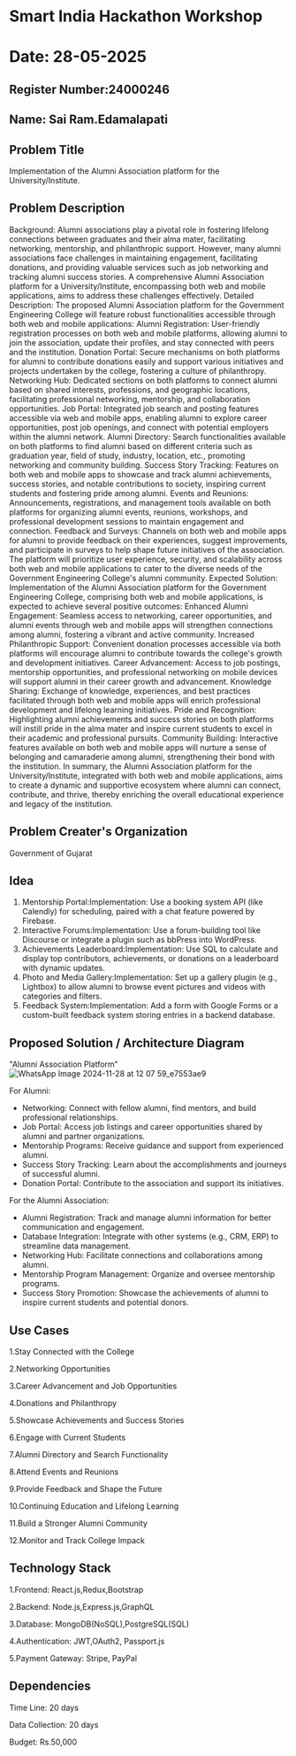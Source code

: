 # Smart India Hackathon Workshop
# Date: 28-05-2025
## Register Number:24000246
## Name: Sai Ram.Edamalapati
## Problem Title
Implementation of the Alumni Association platform for the University/Institute.
## Problem Description
Background: Alumni associations play a pivotal role in fostering lifelong connections between graduates and their alma mater, facilitating networking, mentorship, and philanthropic support. However, many alumni associations face challenges in maintaining engagement, facilitating donations, and providing valuable services such as job networking and tracking alumni success stories. A comprehensive Alumni Association platform for a University/Institute, encompassing both web and mobile applications, aims to address these challenges effectively. Detailed Description: The proposed Alumni Association platform for the Government Engineering College will feature robust functionalities accessible through both web and mobile applications: Alumni Registration: User-friendly registration processes on both web and mobile platforms, allowing alumni to join the association, update their profiles, and stay connected with peers and the institution. Donation Portal: Secure mechanisms on both platforms for alumni to contribute donations easily and support various initiatives and projects undertaken by the college, fostering a culture of philanthropy. Networking Hub: Dedicated sections on both platforms to connect alumni based on shared interests, professions, and geographic locations, facilitating professional networking, mentorship, and collaboration opportunities. Job Portal: Integrated job search and posting features accessible via web and mobile apps, enabling alumni to explore career opportunities, post job openings, and connect with potential employers within the alumni network. Alumni Directory: Search functionalities available on both platforms to find alumni based on different criteria such as graduation year, field of study, industry, location, etc., promoting networking and community building. Success Story Tracking: Features on both web and mobile apps to showcase and track alumni achievements, success stories, and notable contributions to society, inspiring current students and fostering pride among alumni. Events and Reunions: Announcements, registrations, and management tools available on both platforms for organizing alumni events, reunions, workshops, and professional development sessions to maintain engagement and connection. Feedback and Surveys: Channels on both web and mobile apps for alumni to provide feedback on their experiences, suggest improvements, and participate in surveys to help shape future initiatives of the association. The platform will prioritize user experience, security, and scalability across both web and mobile applications to cater to the diverse needs of the Government Engineering College's alumni community. Expected Solution: Implementation of the Alumni Association platform for the Government Engineering College, comprising both web and mobile applications, is expected to achieve several positive outcomes: Enhanced Alumni Engagement: Seamless access to networking, career opportunities, and alumni events through web and mobile apps will strengthen connections among alumni, fostering a vibrant and active community. Increased Philanthropic Support: Convenient donation processes accessible via both platforms will encourage alumni to contribute towards the college's growth and development initiatives. Career Advancement: Access to job postings, mentorship opportunities, and professional networking on mobile devices will support alumni in their career growth and advancement. Knowledge Sharing: Exchange of knowledge, experiences, and best practices facilitated through both web and mobile apps will enrich professional development and lifelong learning initiatives. Pride and Recognition: Highlighting alumni achievements and success stories on both platforms will instill pride in the alma mater and inspire current students to excel in their academic and professional pursuits. Community Building: Interactive features available on both web and mobile apps will nurture a sense of belonging and camaraderie among alumni, strengthening their bond with the institution. In summary, the Alumni Association platform for the University/Institute, integrated with both web and mobile applications, aims to create a dynamic and supportive ecosystem where alumni can connect, contribute, and thrive, thereby enriching the overall educational experience and legacy of the institution.
## Problem Creater's Organization
Government of Gujarat

## Idea
1. Mentorship Portal:Implementation: Use a booking system API (like Calendly) for scheduling, paired with a chat feature powered by Firebase.
2. Interactive Forums:Implementation: Use a forum-building tool like Discourse or integrate a plugin such as bbPress into WordPress.
3. Achievements Leaderboard:Implementation: Use SQL to calculate and display top contributors, achievements, or donations on a leaderboard with dynamic updates.
4. Photo and Media Gallery:Implementation: Set up a gallery plugin (e.g., Lightbox) to allow alumni to browse event pictures and videos with categories and filters.
5. Feedback System:Implementation: Add a form with Google Forms or a custom-built feedback system storing entries in a backend database.

## Proposed Solution / Architecture Diagram
"Alumni Association Platform"
![WhatsApp Image 2024-11-28 at 12 07 59_e7553ae9](https://github.com/user-attachments/assets/a7338424-71d1-4d5e-a9af-f82afcefe7fc)


For Alumni:
 * Networking: Connect with fellow alumni, find mentors, and build professional relationships.
 * Job Portal: Access job listings and career opportunities shared by alumni and partner organizations.
 * Mentorship Programs: Receive guidance and support from experienced alumni.
 * Success Story Tracking: Learn about the accomplishments and journeys of successful alumni.
 * Donation Portal: Contribute to the association and support its initiatives.

For the Alumni Association:
 * Alumni Registration: Track and manage alumni information for better communication and engagement.
 * Database Integration: Integrate with other systems (e.g., CRM, ERP) to streamline data management.
 * Networking Hub: Facilitate connections and collaborations among alumni.
 * Mentorship Program Management: Organize and oversee mentorship programs.
 * Success Story Promotion: Showcase the achievements of alumni to inspire current students and potential donors.


## Use Cases
1.Stay Connected with the College

2.Networking Opportunities 

3.Career Advancement and Job Opportunities 

4.Donations and Philanthropy 

5.Showcase Achievements and Success Stories 

6.Engage with Current Students 

7.Alumni Directory and Search Functionality

8.Attend Events and Reunions 

9.Provide Feedback and Shape the Future 

10.Continuing Education and Lifelong Learning 

11.Build a Stronger Alumni Community 

12.Monitor and Track College Impack

## Technology Stack
1.Frontend: React.js,Redux,Bootstrap 

2.Backend: Node.js,Express.js,GraphQL

3.Database: MongoDB(NoSQL),PostgreSQL(SQL)

4.Authentication: JWT,OAuth2, Passport.js

5.Payment Gateway: Stripe, PayPal

## Dependencies
Time Line: 20 days 

Data Collection: 20 days 

Budget: Rs.50,000
